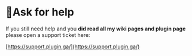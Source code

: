# 📕Ask for help

If you still need help and you **did read all my wiki pages and plugin page** please open a support ticket here: 

[https://support.plugin.ga/](https://support.plugin.ga/)

